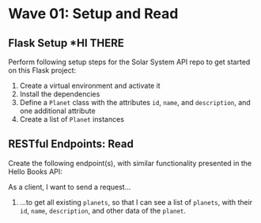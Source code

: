 # Wave 01: Setup and Read

## Flask Setup *HI THERE
Perform following setup steps for the Solar System API repo to get started on this Flask project:

1. Create a virtual environment and activate it
1. Install the dependencies
1. Define a `Planet` class with the attributes `id`, `name`, and `description`, and one additional attribute
1. Create a list of `Planet` instances

## RESTful Endpoints: Read
Create the following endpoint(s), with similar functionality presented in the Hello Books API:

As a client, I want to send a request...

1. ...to get all existing `planets`, so that I can see a list of `planets`, with their `id`, `name`, `description`, and other data of the `planet`.

